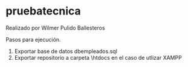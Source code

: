 # pruebatecnica

Realizado por Wilmer Pulido Ballesteros

Pasos para ejecución.

1. Exportar base de datos dbempleados.sql
2. Exportar repositorio a carpeta \htdocs en el caso de utlizar XAMPP
